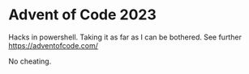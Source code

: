 # Advent of Code 2023

Hacks in powershell. Taking it as far as I can be bothered.
See further https://adventofcode.com/

No cheating.